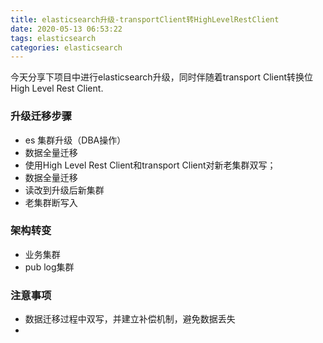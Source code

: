 ```yaml
---
title: elasticsearch升级-transportClient转HighLevelRestClient
date: 2020-05-13 06:53:22
tags: elasticsearch
categories: elasticsearch
---
```

今天分享下项目中进行elasticsearch升级，同时伴随着transport Client转换位High Level Rest Client.

### 升级迁移步骤
- es 集群升级（DBA操作）
- 数据全量迁移
- 使用High Level Rest Client和transport Client对新老集群双写；
- 数据全量迁移
- 读改到升级后新集群
- 老集群断写入

### 架构转变
- 业务集群
- pub log集群

### 注意事项
- 数据迁移过程中双写，并建立补偿机制，避免数据丢失
- 
